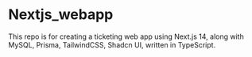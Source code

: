 # Nextjs_webapp
This repo is for creating a ticketing web app using Next.js 14, along with MySQL, Prisma, TailwindCSS, Shadcn UI, written in TypeScript.